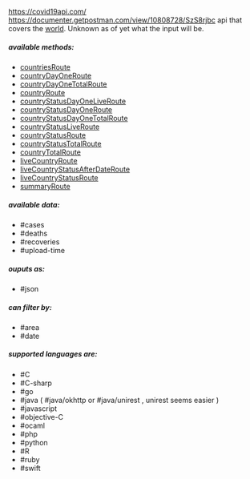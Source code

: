 https://covid19api.com/
https://documenter.getpostman.com/view/10808728/SzS8rjbc
api that covers the [world](global.md). Unknown as of yet what the input will be.
##### available methods:
- [countriesRoute](countriesRoute.md)
- [countryDayOneRoute](countryDayOneRoute.md)
- [countryDayOneTotalRoute](countryDayOneTotalRoute.md)
- [countryRoute](countryRoute.md)
- [countryStatusDayOneLiveRoute](countryStatusDayOneLiveRoute.md)
- [countryStatusDayOneRoute](countryStatusDayOneRoute.md)
- [countryStatusDayOneTotalRoute](countryStatusDayOneTotalRoute.md)
- [countryStatusLiveRoute](countryStatusLiveRoute.md)
- [countryStatusRoute](countryStatusRoute.md)
- [countryStatusTotalRoute](countryStatusTotalRoute.md)
- [countryTotalRoute](countryTotalRoute.md)
- [liveCountryRoute](liveCountryRoute.md)
- [liveCountryStatusAfterDateRoute](liveCountryStatusAfterDateRoute.md)
- [liveCountryStatusRoute](liveCountryStatusRoute.md)
- [summaryRoute](summaryRoute.md)
##### available data:
- #cases
- #deaths
- #recoveries
- #upload-time
##### ouputs as:
- #json
##### can filter by:
- #area
- #date
##### supported languages are:
- #C
- #C-sharp 
- #go
- #java ( #java/okhttp or #java/unirest , unirest seems easier )
- #javascript
- #objective-C
- #ocaml
- #php
- #python
- #R
- #ruby
- #swift